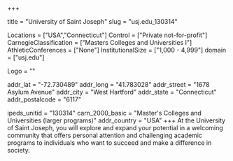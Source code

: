 
+++

title = "University of Saint Joseph"
slug = "usj.edu_130314"

Locations = ["USA","Connecticut"]
Control = ["Private not-for-profit"]
CarnegieClassification = ["Masters Colleges and Universities I"]
AthleticConferences = ["None"]
InstitutionalSize = ["1,000 - 4,999"]
domain = ["usj.edu"]

Logo = ""

addr_lat = "-72.730489"
addr_long = "41.783028"
addr_street = "1678 Asylum Avenue"
addr_city = "West Hartford"
addr_state = "Connecticut"
addr_postalcode = "6117"

ipeds_unitid = "130314"
carn_2000_basic = "Master's Colleges and Universities (larger programs)"
addr_country = "USA"
+++
    At the University of Saint Joseph, you will explore and expand your potential in a welcoming community that offers personal attention and challenging academic programs to individuals who want to succeed and make a difference in society.
